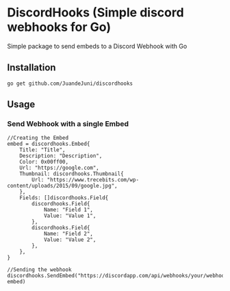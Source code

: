 # DiscordHooks (Simple discord webhooks for Go)
Simple package to send embeds to a Discord Webhook with Go
## Installation
```go get github.com/JuandeJuni/discordhooks```
## Usage
### Send Webhook with a single Embed
```
//Creating the Embed
embed = discordhooks.Embed{
    Title: "Title",
    Description: "Description",
    Color: 0x00ff00,
    Url: "https://google.com",
    Thumbnail: discordhooks.Thumbnail{
        Url: "https://www.trecebits.com/wp-content/uploads/2015/09/google.jpg",
    },
    Fields: []discordhooks.Field{
        discordhooks.Field{
            Name: "Field 1",
            Value: "Value 1",
        },
        discordhooks.Field{
            Name: "Field 2",
            Value: "Value 2",
        },
    },
}

//Sending the webhook
discordhooks.SendEmbed("https://discordapp.com/api/webhooks/your/webhook", embed)
```